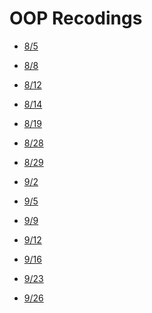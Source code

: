 # OOP Recodings

- [8/5](https://web.microsoftstream.com/video/2e5f46a3-2f0d-40b3-b81c-f85760f2aa94)

- [8/8](https://web.microsoftstream.com/video/4854a442-15b7-4453-95d6-2069308e76e2)

- [8/12](https://web.microsoftstream.com/video/4854a442-15b7-4453-95d6-2069308e76e2)

- [8/14](https://web.microsoftstream.com/video/9ce136c0-1c34-42ba-b9cc-aa3968c7675e)

- [8/19](https://web.microsoftstream.com/video/d10e7168-c0bd-45c4-ae61-b3d463e6d981)

- [8/28](https://web.microsoftstream.com/video/fa724652-1f4d-42c1-8932-f1405985d175)

- [8/29](https://web.microsoftstream.com/video/c23da8fb-d2bf-46be-8b7b-46e4be118bd3)

- [9/2](https://web.microsoftstream.com/video/e7136b28-b62e-435b-a49f-dc984f60084c)

- [9/5](https://web.microsoftstream.com/video/c36a0079-1672-4376-9d62-c7d4629203df)

- [9/9](https://web.microsoftstream.com/video/45d877c9-a5d5-4071-90d1-f4617f4e559d)

- [9/12](https://web.microsoftstream.com/video/dfd7750f-1136-4260-9104-d3158803a287)

- [9/16](https://web.microsoftstream.com/video/dff24776-f4f0-49b9-af51-289f2da4d4aa)

- [9/23](https://web.microsoftstream.com/video/1140393e-bdbc-4c6a-88ea-4c1bff0b8c70)

- [9/26](https://web.microsoftstream.com/video/96e72dd8-440b-4048-be4e-3f85f2879a77
)
